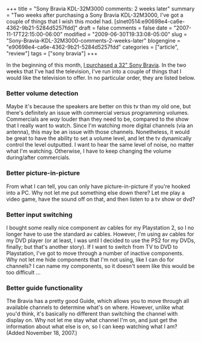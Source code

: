 +++
title = "Sony Bravia KDL-32M3000 comments: 2 weeks later"
summary = "Two weeks after purchasing a Sony Bravia KDL-32M3000, I've got a couple of things that I wish this model had. [slnet0514:e90698e4-ca6e-4362-9b21-5284d5257fdd]"
draft = false
comments = false
date = "2007-11-17T22:15:00-06:00"
modified = "2009-06-30T19:33:08-05:00"
slug = "Sony-Bravia-KDL-32M3000-comments-2-weeks-later"
blogengine = "e90698e4-ca6e-4362-9b21-5284d5257fdd"
categories = ["article", "review"]
tags = ["sony bravia"]
+++

<p>In the beginning of this month, <a href="/words/post/My-new-television-the-Sony-Bravia.aspx">I purchased a 32" Sony Bravia</a>. In the two weeks that I've had the television, I've run into a couple of things that I would like the television to offer. In no particular order, they are listed below.</p>
<h3>Better volume detection</h3>
<p>Maybe it's because the speakers are better on this tv than my old one, but there's definitely an issue with commercial versus programming volumes. Commercials are <em>way</em> louder than they need to be, compared to the show that I really want to watch. Since I'm watching more digital channels (via an antenna), this may be an issue with those channels. Nonetheless, it would be great to have the ability to set a volume level, and let the tv dynamically control the level outputted. I want to hear the same level of noise, no matter what I'm watching. Otherwise, I have to keep changing the volume during/after commercials.</p>
<h3>Better picture-in-picture</h3>
<p>From what I can tell, you can only have picture-in-picture if you're hooked into a PC. Why not let me put something else down there? Let me play a video game, have the sound off on that, and then listen to a tv show or dvd?</p>
<h3>Better input switching</h3>
<p>I bought some really nice component av cables for my Playstation 2, so I no longer have to use the standard av cables. However, I'm using av cables for my DVD player (or at least, I was until I decided to use the PS2 for my DVDs, finally; but that's another story). If I want to switch from TV to DVD to Playstation, I've got to move through a number of inactive components. Why not let me hide components that I'm not using, like I can do for channels? I can name my components, so it doesn't seem like this would be too difficult ...</p>
<h3>Better guide functionality</h3>
<p>The Bravia has a pretty good Guide, which allows you to move through all available channels to determine what's on where. However, unlike what you'd think, it's basically no different than switching the channel with display on. Why not let me stay what channel I'm on, and just get the information about what else is on, so I can keep watching what I am? (Added November 18, 2007.)</p>
